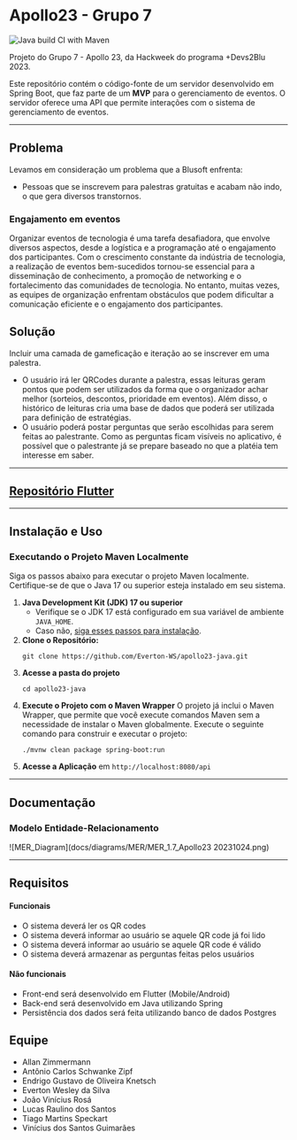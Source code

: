 # Apollo23 - Grupo 7
![Java build CI with Maven](https://github.com/EverWS/apollo23-java/actions/workflows/build.yml/badge.svg)

Projeto do Grupo 7 - Apollo 23, da Hackweek do programa +Devs2Blu 2023.

Este repositório contém o código-fonte de um servidor desenvolvido em Spring Boot, que faz parte de um **MVP** para o gerenciamento de eventos.
O servidor oferece uma API que permite interações com o sistema de gerenciamento de eventos.

---

## Problema

Levamos em consideração um problema que a Blusoft enfrenta:

* Pessoas que se inscrevem para palestras gratuitas e acabam não indo, o que gera diversos transtornos.

### Engajamento em eventos

Organizar eventos de tecnologia é uma tarefa desafiadora, que envolve diversos aspectos, desde a logística e a programação até o engajamento dos participantes. Com o crescimento constante da indústria de tecnologia, a realização de eventos bem-sucedidos tornou-se essencial para a disseminação de conhecimento, a promoção de networking e o fortalecimento das comunidades de tecnologia. No entanto, muitas vezes, as equipes de organização enfrentam obstáculos que podem dificultar a comunicação eficiente e o engajamento dos participantes.

## Solução

Incluir uma camada de gameficação e iteração ao se inscrever em uma palestra.

* O usuário irá ler QRCodes durante a palestra, essas leituras geram pontos que podem ser utilizados da forma que o organizador achar melhor (sorteios, descontos, prioridade em eventos). Além disso, o histórico de leituras cria uma base de dados que poderá ser utilizada para definição de estratégias.
* O usuário poderá postar perguntas que serão escolhidas para serem feitas ao palestrante. Como as perguntas ficam visíveis no aplicativo, é possível que o palestrante já se prepare baseado no que a platéia tem interesse em saber.

---

## [Repositório Flutter](https://github.com/Everton-WS/apollo23-flutter)

---

## Instalação e Uso

### Executando o Projeto Maven Localmente

Siga os passos abaixo para executar o projeto Maven localmente. Certifique-se de que o Java 17 ou superior esteja instalado em seu sistema.

1. **Java Development Kit (JDK) 17 ou superior**
    - Verifique se o JDK 17 está configurado em sua variável de ambiente `JAVA_HOME`.
    - Caso não, [siga esses passos para instalação](docs/readmes/JdkInstallation.md).
2. **Clone o Repositório:**
   ```shell
   git clone https://github.com/Everton-WS/apollo23-java.git
   ```
3. **Acesse a pasta do projeto**
   ```shell
   cd apollo23-java
   ```
4. **Execute o Projeto com o Maven Wrapper**
   O projeto já inclui o Maven Wrapper, que permite que você execute comandos Maven sem a necessidade de instalar o Maven globalmente. Execute o seguinte comando para construir e executar o projeto:
    ```shell
   ./mvnw clean package spring-boot:run
   ```
5. **Acesse a Aplicação** em `http://localhost:8080/api`
    
---

## Documentação

### Modelo Entidade-Relacionamento
![MER_Diagram](docs/diagrams/MER/MER_1.7_Apollo23 20231024.png)

---

## Requisitos

#### Funcionais
* O sistema deverá ler os QR codes
* O sistema deverá informar ao usuário se aquele QR code já foi lido
* O sistema deverá informar ao usuário se aquele QR code é válido
* O sistema deverá armazenar as perguntas feitas pelos usuários

#### Não funcionais
* Front-end será desenvolvido em Flutter (Mobile/Android)
* Back-end será desenvolvido em Java utilizando Spring
* Persistência dos dados será feita utilizando banco de dados Postgres

## Equipe
- Allan Zimmermann
- Antônio Carlos Schwanke Zipf
- Endrigo Gustavo de Oliveira Knetsch
- Everton Wesley da Silva
- João Vinícius Rosá
- Lucas Raulino dos Santos
- Tiago Martins Speckart
- Vinícius dos Santos Guimarães

